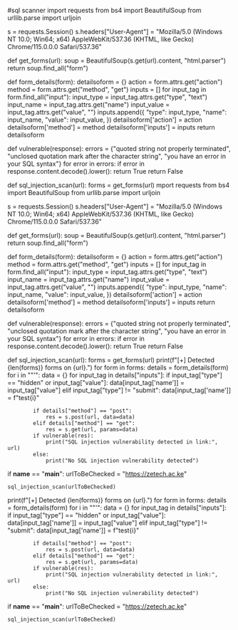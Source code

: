 #sql scanner
import requests
from bs4 import BeautifulSoup
from urllib.parse import urljoin

s = requests.Session()
s.headers["User-Agent"] = "Mozilla/5.0 (Windows NT 10.0; Win64; x64) AppleWebKit/537.36 (KHTML, like Gecko) Chrome/115.0.0.0 Safari/537.36"

def get_forms(url):
    soup = BeautifulSoup(s.get(url).content, "html.parser")
    return soup.find_all("form")

def form_details(form):
    detailsoform = {}
    action = form.attrs.get("action")
    method = form.attrs.get("method", "get")
    inputs = []
    for input_tag in form.find_all("input"):
        input_type = input_tag.attrs.get("type", "text")
        input_name = input_tag.attrs.get("name")
        input_value = input_tag.attrs.get("value", "")
        inputs.append({
            "type": input_type,
            "name": input_name,
            "value": input_value,
        })
    detailsoform['action'] = action
    detailsoform['method'] = method
    detailsoform['inputs'] = inputs
    return detailsoform

def vulnerable(response):
    errors = {"quoted string not properly terminated",
              "unclosed quotation mark after the character string",
              "you have an error in your SQL syntax"}
    for error in errors:
        if error in response.content.decode().lower():
            return True
    return False

def sql_injection_scan(url):
    forms = get_forms(url)
 mport requests
from bs4 import BeautifulSoup
from urllib.parse import urljoin

s = requests.Session()
s.headers["User-Agent"] = "Mozilla/5.0 (Windows NT 10.0; Win64; x64) AppleWebKit/537.36 (KHTML, like Gecko) Chrome/115.0.0.0 Safari/537.36"

def get_forms(url):
    soup = BeautifulSoup(s.get(url).content, "html.parser")
    return soup.find_all("form")

def form_details(form):
    detailsoform = {}
    action = form.attrs.get("action")
    method = form.attrs.get("method", "get")
    inputs = []
    for input_tag in form.find_all("input"):
        input_type = input_tag.attrs.get("type", "text")
        input_name = input_tag.attrs.get("name")
        input_value = input_tag.attrs.get("value", "")
        inputs.append({
            "type": input_type,
            "name": input_name,
            "value": input_value,
        })
    detailsoform['action'] = action
    detailsoform['method'] = method
    detailsoform['inputs'] = inputs
    return detailsoform

def vulnerable(response):
    errors = {"quoted string not properly terminated",
              "unclosed quotation mark after the character string",
              "you have an error in your SQL syntax"}
    for error in errors:
        if error in response.content.decode().lower():
            return True
    return False

def sql_injection_scan(url):
    forms = get_forms(url)
    print(f"[+] Detected {len(forms)} forms on {url}.")
    for form in forms:
        details = form_details(form)
        for i in "\"'":
            data = {}
            for input_tag in details["inputs"]:
                if input_tag["type"] == "hidden" or input_tag["value"]:
                    data[input_tag['name']] = input_tag["value"]
                elif input_tag["type"] != "submit":
                    data[input_tag['name']] = f"test{i}"

            if details["method"] == "post":
                res = s.post(url, data=data)
            elif details["method"] == "get":
                res = s.get(url, params=data)
            if vulnerable(res):
                print("SQL injection vulnerability detected in link:", url)
            else:
                print("No SQL injection vulnerability detected")

if __name__ == "__main__":
    urlToBeChecked = "https://zetech.ac.ke"
    
    sql_injection_scan(urlToBeChecked)
   print(f"[+] Detected {len(forms)} forms on {url}.")
    for form in forms:
        details = form_details(form)
        for i in "\"'":
            data = {}
            for input_tag in details["inputs"]:
                if input_tag["type"] == "hidden" or input_tag["value"]:
                    data[input_tag['name']] = input_tag["value"]
                elif input_tag["type"] != "submit":
                    data[input_tag['name']] = f"test{i}"

            if details["method"] == "post":
                res = s.post(url, data=data)
            elif details["method"] == "get":
                res = s.get(url, params=data)
            if vulnerable(res):
                print("SQL injection vulnerability detected in link:", url)
            else:
                print("No SQL injection vulnerability detected")

if __name__ == "__main__":
    urlToBeChecked = "https://zetech.ac.ke"
    
    sql_injection_scan(urlToBeChecked)
